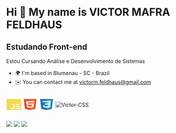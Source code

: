 Hi 👋 My name is VICTOR MAFRA FELDHAUS
======================================

Estudando Front-end
-------------------

Estou Cursando Análise e Desenvolvimento de Sistemas

* 🌍  I'm based in Blumenau - SC - Brazil
* ✉️  You can contact me at [victorm.feldhaus@gmail.com](mailto:victorm.feldhaus@gmail.com)

<div style="display: inline_block"><br>
  <img align="center" alt="Victor-Js" height="30" width="40" src="https://raw.githubusercontent.com/devicons/devicon/master/icons/javascript/javascript-plain.svg">
  <img align="center" alt="Victor-HTML" height="30" width="40" src="https://raw.githubusercontent.com/devicons/devicon/master/icons/html5/html5-original.svg">
  <img align="center" alt="Victor-CSS" height="30" width="40" src="https://raw.githubusercontent.com/devicons/devicon/master/icons/css3/css3-original.svg">
  <img align="center" alt="Victor-CSS" height="30" width="40" src="https://cdn.worldvectorlogo.com/logos/nodejs-icon.svg">
</div>
  
   ##
 
<div> 
  <a href="https://instagram.com/feldhausv" target="_blank"><img src="https://img.shields.io/badge/-Instagram-%23E4405F?style=for-the-badge&logo=instagram&logoColor=white" target="_blank"></a>
  <a href = "mailto:victorm.feldhaus@gmail.com"><img src="https://img.shields.io/badge/-Gmail-%23333?style=for-the-badge&logo=gmail&logoColor=white" target="_blank"></a>
  <a href="https://www.linkedin.com/in/victor-feldhaus-a449201a1/" target="_blank"><img src="https://img.shields.io/badge/-LinkedIn-%230077B5?style=for-the-badge&logo=linkedin&logoColor=white" target="_blank"></a> 
 
</div>
